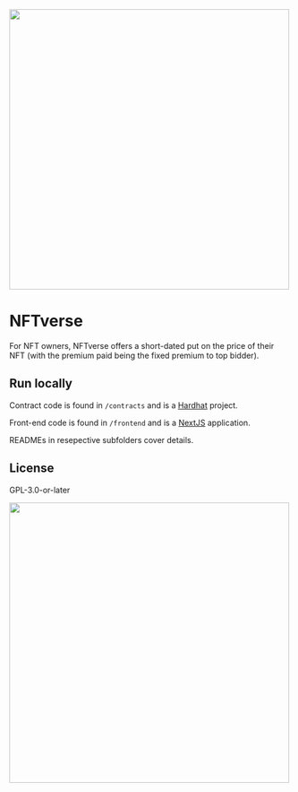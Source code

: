 <img src="https://static.wixstatic.com/media/60e051_76db98d1e2f347d49aa10e5972e36705~mv2.png/v1/crop/x_47,y_0,w_1825,h_1080/fill/w_1102,h_652,al_c,q_90,usm_0.66_1.00_0.01,enc_auto/2_ccexpress-2.png" width="500" />                                


# NFTverse

For NFT owners, NFTverse offers a short-dated put on the price of their NFT (with the premium paid being the fixed premium to top bidder).


## Run locally

Contract code is found in `/contracts` and is a [Hardhat](https://hardhat.org/) project.

Front-end code is found in `/frontend` and is a [NextJS](https://nextjs.org) application.

READMEs in resepective subfolders cover details.

## License

GPL-3.0-or-later


<img src="https://static.wixstatic.com/media/60e051_8936a36cea35489c953ce7d01f740dc9~mv2.png/v1/crop/x_269,y_0,w_1381,h_1080/fill/w_834,h_652,al_c,q_90,usm_0.66_1.00_0.01,enc_auto/1_ccexpress-2.png" width="500" />
